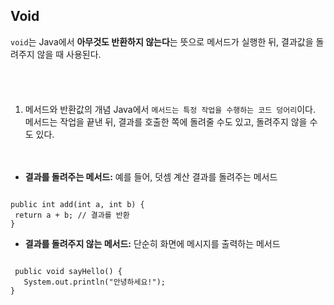 ## Void

`void`는 Java에서 **아무것도 반환하지 않는다**는 뜻으로
메서드가 실행한 뒤, 결과값을 돌려주지 않을 때 사용된다.


　  
　

1. 메서드와 반환값의 개념
   Java에서 `메서드는 특정 작업을 수행하는 코드 덩어리`이다.
   메서드는 작업을 끝낸 뒤, 결과를 호출한 쪽에 돌려줄 수도 있고, 돌려주지 않을 수도 있다.

 　
   + **결과를 돌려주는 메서드:** 예를 들어, 덧셈 계산 결과를 돌려주는 메서드

   ```

   public int add(int a, int b) {
    return a + b; // 결과를 반환
   }

   ```

  + **결과를 돌려주지 않는 메서드:** 단순히 화면에 메시지를 출력하는 메서드

   ```

    public void sayHello() {
      System.out.println("안녕하세요!");
  }

   ```

   
